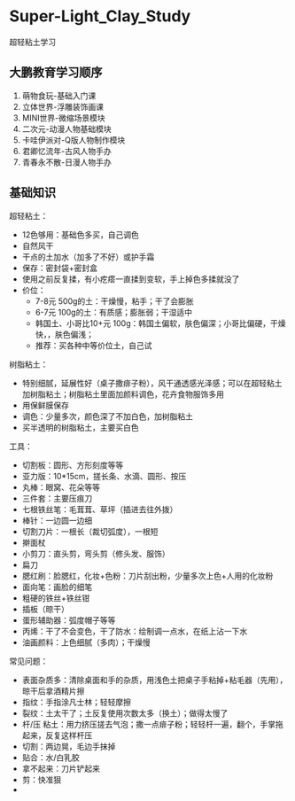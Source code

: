 # Super-Light_Clay_Study
超轻粘土学习

## 大鹏教育学习顺序

1. 萌物食玩-基础入门课
2. 立体世界-浮雕装饰画课
3. MINI世界-微缩场景模块
4. 二次元-动漫人物基础模块
5. 卡哇伊派对-Q版人物制作模块
6. 君卿忆流年-古风人物手办
7. 青春永不散-日漫人物手办

## 基础知识

超轻粘土：

- 12色够用：基础色多买，自己调色
- 自然风干
- 干点的土加水（加多了不好）或护手霜
- 保存：密封袋+密封盒
- 使用之前反复揉，有小疙瘩一直揉到变软，手上掉色多揉就没了
- 价位：
  - 7-8元 500g的土：干燥慢，粘手；干了会膨胀
  - 6-7元 100g的土：有质感；膨胀弱；干湿适中
  - 韩国土、小哥比10+元 100g：韩国土偏软，肤色偏深；小哥比偏硬，干燥快，，肤色偏浅；
  - 推荐：买各种中等价位土，自己试

树脂粘土： 

- 特别细腻，延展性好（桌子撒痱子粉），风干通透感光泽感；可以在超轻粘土加树脂粘土；树脂粘土里面加颜料调色，花卉食物服饰多用
- 用保鲜膜保存
- 调色：少量多次，颜色深了不加白色，加树脂粘土
- 买半透明的树脂粘土，主要买白色

工具：

- 切割板：圆形、方形刻度等等
- 亚力版：10*15cm，搓长条、水滴、圆形、按压
- 丸棒：眼窝、花朵等等
- 三件套：主要压痕刀
- 七根铁丝笔：毛茸茸、草坪（插进去往外拨）
- 棒针：一边圆一边细
- 切割刀片：一根长（裁切弧度），一根短
- 擀面杖
- 小剪刀：直头剪，弯头剪（修头发、服饰）
-  扁刀
- 腮红刷：脸腮红，化妆+色粉：刀片刮出粉，少量多次上色+人用的化妆粉
- 面向笔：画脸的细笔
- 粗硬的铁丝+铁丝钳
- 插板（晾干）
- 蛋形辅助器：弧度帽子等等
- 丙烯：干了不会变色，干了防水：绘制调一点水，在纸上沾一下水
- 油画颜料：上色细腻（多肉）；干燥慢

常见问题：

- 表面杂质多：清除桌面和手的杂质，用浅色土把桌子手粘掉+粘毛器（先用），晾干后拿酒精片擦
- 指纹：手指涂凡士林；轻轻摩擦
- 裂纹：土太干了；土反复使用次数太多（换土）；做得太慢了
- 杆/压 粘土：用力挤压搓去气泡；撒一点痱子粉；轻轻杆一遍，翻个，手掌拖起来，反复这样杆压
- 切割：两边晃，毛边手抹掉
- 贴合：水/白乳胶
- 拿不起来：刀片铲起来
- 剪：快准狠
- 
